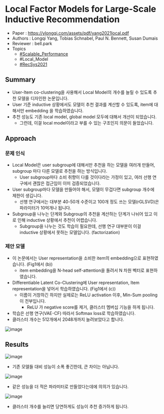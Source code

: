 # Local Factor Models for Large-Scale Inductive Recommendation

- Paper : <https://ylongqi.com/assets/pdf/yang2021local.pdf>
- Authors : Longqi Yang, Tobias Schnabel, Paul N. Bennett, Susan Dumais
- Reviewer : bell.park
- Topics
  - [#Scalable_Performance](../../topics/Scalable%20Performance.md)
  - #Local_Model
  - [#RecSys2021](RecSys2021.md)

## Summary

- User-Item co-clustering을 사용해서 Local Model의 개수를 늘릴 수 있도록 추천 모델을 디자인한 논문입니다.
- User 기준 inductive 상황에서도 모델이 추천 결과를 계산할 수 있도록, item에 대해서만 embedding 을 학습하였습니다.
- 추천 성능도 기존 local model, global model 모두에 대해서 개선이 되었습니다.
  - 그런데, 이걸 local model이라고 부를 수 있는 구조인지 의문이 들었습니다.

## Approach

### 문제 인식

- Local Model은 user subgroup에 대해서만 추천을 하는 모델을 여러개 만들어, subgroup 마다 다른 모델로 추천을 하는 방식입니다.
  - User subgroup마다 소비 취향이 다를 것이다라는 가정이 있고, 여러 선행 연구에서 괜찮은 접근임이 이미 검증되었습니다.
- User subgroup마다 모델을 만들어야 해서, 모델이 무겁다면 subgroup 개수에 제한이 생깁니다.
  - 선행 연구에서는 대부분 40-50개 수준이고 100개 정도 쓰는 모델(rGLSVD)은 파라미터가 10억개나 됩니다.
- Subgroup을 나누는 단계와 Subgroup의 추천을 계산하는 단계가 나뉘어 있고 이로 인해 inductive 상황에서 추천이 어렵습니다.
  - Subgroup을 나누는 것도 학습이 필요한데, 선행 연구 대부분이 이걸 inductive 상황에서 못하는 모델입니다. (factorization)

### 제안 모델

- 이 논문에서는 User representation을 소비한 item의 embedding으로 표현하였습니다. (Fig1에서 (b))
  - item embedding을 N-head self-attention을 돌려서 N 차원 벡터로 표현하였습니다.
- Differentiable Latent Co-Clustering에 User representation, Item representation을 넣어서 학습하였습니다. (Fig1에서 (c))
  - 이름이 거창하긴 하지만 실제로는 ReLU activation 이후, Min-Sum pooling이 전부입니다.
    - ReLU 가 negative score를 제거, 클러스터 멤버십 기능을 하게 됩니다.
- 학습은 선행 연구(VAE-CF) 따라서 Softmax loss로 학습하였습니다.
- 클러스터 개수는 512개에서 2048개까지 늘려보았다고 합니다.

![image](https://user-images.githubusercontent.com/38134957/165453119-86f76cbe-a56d-4fb5-b5eb-548e35e49394.png)

## Results

![image](https://user-images.githubusercontent.com/38134957/165453125-67be3ed8-fe00-46dd-a645-b3ec4c7b52b2.png)

- 기존 모델들 대비 성능이 소폭 좋긴한데, 큰 차이는 아닙니다.

![image](https://user-images.githubusercontent.com/38134957/165453135-058c39a8-67d8-4174-b41e-21aae392bc14.png)

- 같은 성능을 더 적은 파라미터로 만들었다는데에 의의가 있습니다.

![image](https://user-images.githubusercontent.com/38134957/165453142-8e4006b4-1db4-4b96-b07d-5927f9ac7e62.png)

- 클러스터 개수를 늘리면 당연하게도 성능이 추천 증가하게 됩니다.

